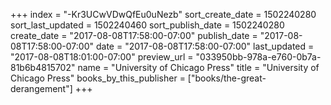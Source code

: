 +++
index = "-Kr3UCwVDwQfEu0uNezb"
sort_create_date = 1502240280
sort_last_updated = 1502240460
sort_publish_date = 1502240280
create_date = "2017-08-08T17:58:00-07:00"
publish_date = "2017-08-08T17:58:00-07:00"
date = "2017-08-08T17:58:00-07:00"
last_updated = "2017-08-08T18:01:00-07:00"
preview_url = "033950bb-978a-e760-0b7a-81b6b4815702"
name = "University of Chicago Press"
title = "University of Chicago Press"
books_by_this_publisher = ["books/the-great-derangement"]
+++
